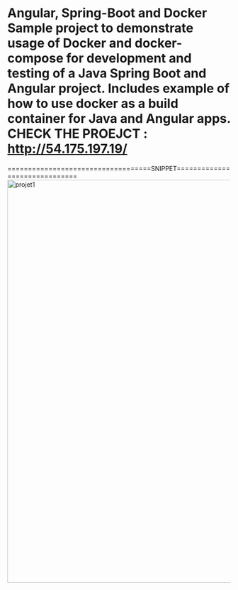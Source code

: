 Angular, Spring-Boot and Docker
Sample project to demonstrate usage of Docker and docker-compose for development and testing of a Java Spring Boot and Angular project.
Includes example of how to use docker as a build container for Java and Angular apps.
CHECK THE PROEJCT : http://54.175.197.19/
======================================================================================================================================
 ===================================SNIPPET==============================
<img width="908" alt="projet1" src="https://github.com/oussamazaoui/deploying-simple-app-/assets/133207079/5aee7cf1-41b3-40b0-a622-70414c99563c">

